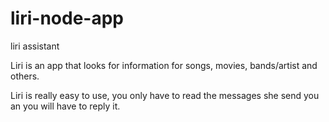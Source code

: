 # liri-node-app
liri assistant

Liri is an app that looks for information for songs, movies, bands/artist and others.

Liri is really easy to use, you only have to read the messages she send you an you will have to reply  it.

